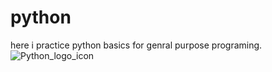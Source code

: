 # python 
here i practice python basics for genral purpose programing.
![Python_logo_icon](https://user-images.githubusercontent.com/95338897/189661313-1db7dc0e-a503-479b-a7c9-0786c289d314.png)


